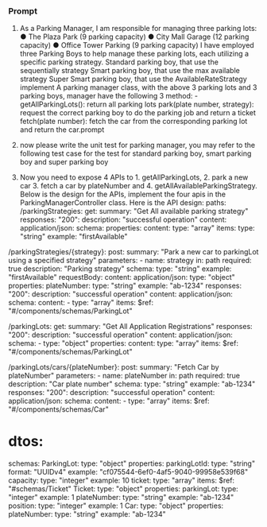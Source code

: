 ### Prompt
1. As a Parking Manager, I am responsible for managing three parking lots: ● The Plaza Park (9 parking capacity) ● City Mall Garage (12 parking capacity) ● Office Tower Parking (9 parking capacity) I have employed three Parking Boys to help manage these parking lots, each utilizing a specific parking strategy.
Standard parking boy, that use the sequentially strategy
Smart parking boy, that use the max available strategy
Super Smart parking boy, that use the AvailableRateStrategy
implement A parking manager class, with the above 3 parking lots and 3 parking boys, manager have the following 3 method: - getAllParkingLots(): return all parking lots
park(plate number, strategy): request the correct parking boy to do the parking job and return a ticket
fetch(plate number): fetch the car from the corresponding parking lot and return the car.prompt

2. now please write the unit test for parking manager, you may refer to the following test case for the test for standard parking boy, smart parking boy and super parking boy

3. Now you need to expose 4 APIs to 1. getAllParkingLots, 2. park a new car 3. fetch a car by plateNumber and 4. getAllAvailableParkingStrategy. Below is the design for the APIs, implement the four apis in the ParkingManagerController class. Here is the API design:
paths:
/parkingStrategies:
   get:
   summary: "Get All available parking strategy"
   responses:
   "200":
   description: "successful operation"
   content:
   application/json:
   schema:
   properties:
   content:
   type: "array"
   items:
   type: "string"
   example: "firstAvailable"

/parkingStrategies/{strategy}:
    post:
    summary: "Park a new car to parkingLot using a specified strategy"
    parameters:
    - name: strategy
    in: path
    required: true
    description: "Parking strategy"
    schema:
    type: "string"
    example: "firstAvailable"
    requestBody:
    content:
    application/json:
    type: "object"
    properties:
    plateNumber:
    type: "string"
    example: "ab-1234"
    responses:
    "200":
    description: "successful operation"
    content:
    application/json:
    schema:
    content:
      - type: "array"
      items:
      $ref: "#/components/schemas/ParkingLot"

/parkingLots:
get:
    summary: "Get All Application Registrations"
    responses:
    "200":
    description: "successful operation"
    content:
    application/json:
    schema:
    - type: "object"
    properties:
    content:
    type: "array"
    items:
    $ref: "#/components/schemas/ParkingLot"

/parkingLots/cars/{plateNumber}:
post:
    summary: "Fetch Car by plateNumber"
    parameters:
    - name: plateNumber
    in: path
    required: true
    description: "Car plate number"
    schema:
    type: "string"
    example: "ab-1234"
    responses:
    "200":
    description: "successful operation"
    content:
    application/json:
    schema:
    content:
    - type: "array"
    items:
    $ref: "#/components/schemas/Car"

# dtos:
schemas:
ParkingLot:
    type: "object"
    properties:
    parkingLotId:
    type: "string"
    format: "UUIDv4"
    example: "cf075544-6ef0-4af5-9040-99958e539f68"
    capacity:
    type: "integer"
    example: 10
    ticket:
    type: "array"
    items:
    $ref: "#schemas/Ticket"
Ticket:
    type: "object"
    properties:
    parkingLot:
    type: "integer"
    example: 1
    plateNumber:
    type: "string"
    example: "ab-1234"
    position:
    type: "integer"
    example: 1
Car:
    type: "object"
    properties:
    plateNumber: 
    type: "string"
    example: "ab-1234"
